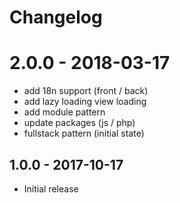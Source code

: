 # Changelog

# 2.0.0 - 2018-03-17
- add 18n support (front / back)
- add lazy loading view loading
- add module pattern
- update packages (js / php)
- fullstack pattern (initial state)

## 1.0.0 - 2017-10-17

- Initial release

